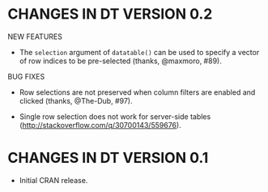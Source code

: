 # CHANGES IN DT VERSION 0.2

NEW FEATURES

- The `selection` argument of `datatable()` can be used to specify a vector of row indices to be pre-selected (thanks, @maxmoro, #89).

BUG FIXES

- Row selections are not preserved when column filters are enabled and clicked (thanks, @The-Dub, #97).

- Single row selection does not work for server-side tables (http://stackoverflow.com/q/30700143/559676).

# CHANGES IN DT VERSION 0.1

- Initial CRAN release.
